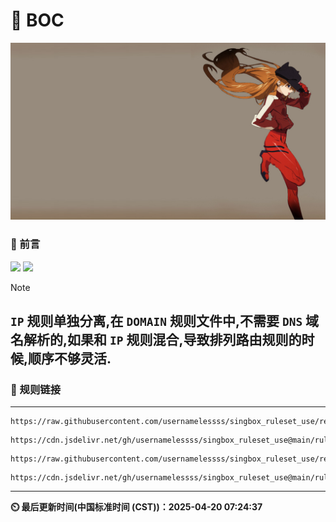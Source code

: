
# 🧸 BOC
![](https://raw.githubusercontent.com/usernamelessss/picture-bed/main/images/202504042256831.jpg)
### 📣 前言
![](https://shields.io/badge/-移除重复规则-ff69b4) ![](https://shields.io/badge/-IP&nbsp;规则单独存放不与&nbsp;DOMAIN&nbsp;等混合-green)
> [!NOTE]
**`IP` 规则单独分离,在 `DOMAIN` 规则文件中,不需要 `DNS` 域名解析的,如果和 `IP` 规则混合,导致排列路由规则的时候,顺序不够灵活.**
---

###  🔗 规则链接
---

```url
https://raw.githubusercontent.com/usernamelessss/singbox_ruleset_use/refs/heads/main/rule/BOC/BOC_No_IP.json
```

```url
https://cdn.jsdelivr.net/gh/usernamelessss/singbox_ruleset_use@main/rule/BOC/BOC_No_IP.json
```

```url
https://raw.githubusercontent.com/usernamelessss/singbox_ruleset_use/refs/heads/main/rule/BOC/BOC_No_IP.srs
```

```url
https://cdn.jsdelivr.net/gh/usernamelessss/singbox_ruleset_use@main/rule/BOC/BOC_No_IP.srs
```

---
**⏲️ 最后更新时间(中国标准时间 (CST))：2025-04-20 07:24:37**